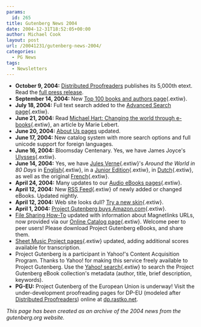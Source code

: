 ```yaml
---
params:
  id: 265
title: Gutenberg News 2004
date: 2004-12-31T18:52:05+00:00
author: Michael Cook
layout: post
url: /20041231/gutenberg-news-2004/
categories:
  - PG News
tags:
  - Newsletters
---
```

  * **October 9, 2004:** <a href="http://www.pgdp.net/" class="external text" title="http://www.pgdp.net" rel="nofollow">Distributed Proofreaders</a> publishes its 5,000th etext. Read the <a href="http://www.gutenberg.nl/press/dp-5000-pr" class="external text" title="http://www.gutenberg.nl/press/dp-5000-pr" rel="nofollow">full press release</a>.
  * **September 14, 2004:** New [Top 100 books and authors page](http://www.gutenberg.org/browse/scores/top "pg:browse/scores/top"){.extiw}.
  * **July 18, 2004:** Full text search added to the [Advanced Search page](http://www.gutenberg.org/catalog/world/search "pg:catalog/world/search"){.extiw}.
  * **June 21, 2004:** Read [Michael Hart: Changing the world through e-books](http://www.gutenberg.org/about/marie_lebert "pg:about/marie_lebert"){.extiw}, an article by Marie Lebert.
  * **June 20, 2004:** [About Us pages](http://www.gutenberg.org/wiki/Gutenberg:About "Gutenberg:About") updated.
  * **June 17, 2004:** New catalog system with more search options and full unicode support for foreign languages.
  * **June 16, 2004:** Bloomsday Centenary. Yes, we have James Joyce's [Ulysses](http://www.gutenberg.org/ebooks/4300 "ebook:4300"){.extiw}.
  * **June 14, 2004:** Yes, we have [Jules Verne](http://www.gutenberg.org/authors/Verne_Jules "author:Verne_Jules"){.extiw}'s _Around the World in 80 Days_ in [English](http://www.gutenberg.org/ebooks/103 "ebook:103"){.extiw}, in a [Junior Edition](http://www.gutenberg.org/ebooks/2154 "ebook:2154"){.extiw}, in [Dutch](http://www.gutenberg.org/ebooks/11318 "ebook:11318"){.extiw}, as well as the original [French](http://www.gutenberg.org/ebooks/3456 "ebook:3456"){.extiw}.
  * **April 24, 2004:** Many updates to our [Audio eBooks pages](http://www.gutenberg.org/audio/ "pg:audio/"){.extiw}.
  * **April 12, 2004:** New [RSS Feed](http://www.gutenberg.org/feeds/today.rss "pg:feeds/today.rss"){.extiw} of newly added or changed eBooks. Updated nightly.
  * **April 12, 2004:** Web site looks dull? [Try a new skin](http://www.gutenberg.org/config/ "pg:config/"){.extiw}.
  * **April 1, 2004:** [Project Gutenberg buys Amazon.com](http://www.gutenberg.org/events/pg-amazon-apr1 "pg:events/pg-amazon-apr1"){.extiw}.
  * [File Sharing How-To](http://www.gutenberg.org/wiki/Gutenberg:File_Sharing_How-To "Gutenberg:File Sharing How-To") updated with information about Magnetlinks URLs, now provided via our [Online Catalog page](http://www.gutenberg.org/catalog/ "pg:catalog/"){.extiw}. Welcome peer to peer users! Please download Project Gutenberg eBooks, and share them.
  * [Sheet Music Project pages](http://www.gutenberg.org/music/ "pg:music/"){.extiw} updated, adding additional scores available for transcription.
  * Project Gutenberg is a participant in Yahoo!'s Content Acquisition Program. Thanks to Yahoo! for making this service freely available to Project Gutenberg. Use the [Yahoo! search](http://www.gutenberg.org/catalog/#yahoo "pg:catalog/"){.extiw} to search the Project Gutenberg eBook collection's metadata (author, title, brief description, keywords).
  * **PG-EU:** Project Gutenberg of the European Union is underway! Visit the under-development proofreading pages for DP-EU (modeled after <a href="http://www.pgdp.net/" class="external text" title="http://www.pgdp.net" rel="nofollow">Distributed Proofreaders</a>) online at <a href="http://dp.rastko.net/" class="external text" title="http://dp.rastko.net" rel="nofollow">dp.rastko.net</a>.

_This page has been created as an archive of the 2004 news from the gutenberg.org website._
